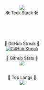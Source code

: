<div align="center">
 <img src="https://capsule-render.vercel.app/api?type=waving&color=gradient&height=300&section=header&text=chadoll&fontSize=60" /><br>
</div>



<div align="center">
🛠️ Teck Stack 🛠️<br><br>
</div>


<br><br>
  
<div align="center">
 
  📖 GitHub Streak 📖<br>
  [![GitHub Streak](https://streak-stats.demolab.com?user=bu119&theme=radical&border_radius=10)](https://git.io/streak-stats)
 
  📖 Github Stats 📖<br>
  <img src="https://github-readme-stats.vercel.app/api?username=bu119&show_icons=true&theme=aura"><br><br>
  
  📖 Top Langs 📖<br>
  <img src="https://github-readme-stats.vercel.app/api/top-langs/?username=bu119&layout=compact&theme=aura"><br><br>
</div>
